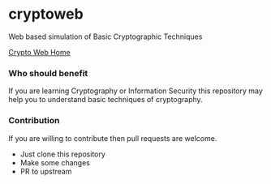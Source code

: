 # cryptoweb
Web based simulation of Basic Cryptographic Techniques

[Crypto Web Home](https://www.cit.ac.in/~sn/cryptoweb)

### Who should benefit
If you are learning Cryptography or Information Security this repository may help you to understand basic techniques of cryptography. 

### Contribution
If you are willing to contribute then pull requests are welcome.
- Just clone this repository
- Make some changes
- PR to upstream

